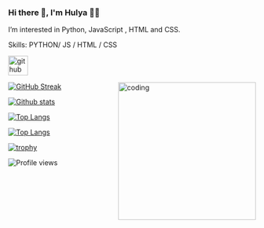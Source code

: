 ### Hi there 👋, I'm Hulya 👩‍💻

I’m interested in  Python, JavaScript , HTML and CSS.

Skills: PYTHON/ JS / HTML / CSS

[<img src='https://cdn.jsdelivr.net/npm/simple-icons@3.0.1/icons/github.svg' alt='github' height='40'>](https://github.com/hulyamr13t) 

<img align="right" alt="coding" width="280" src="https://i.pinimg.com/originals/e4/26/70/e426702edf874b181aced1e2fa5c6cde.gif">

[![GitHub Streak](https://streak-stats.demolab.com/?user=hulyamr13&theme=highcontrast)](https://github.com/Hulyamr13)

[![Github stats](https://github-readme-stats.vercel.app/api?username=Hulyamr13&theme=highcontrast)](https://github.com/Hulyamr13)

[![Top Langs](https://github-readme-stats.vercel.app/api/top-langs/?username=hulyamr13&hide_progress=true&theme=highcontrast)](https://github.com/Hulyamr13)

[![Top Langs](https://github-readme-stats.vercel.app/api/top-langs/?username=hulyamr13&langs_count=8&theme=highcontrast)](https://github.com/Hulyamr13)

[![trophy](https://github-profile-trophy.vercel.app/?username=hulyamr13&theme=highcontrast)](https://github.com/ryo-ma/github-profile-trophy)

![Profile views](https://gpvc.arturio.dev/hulyamr13)  
